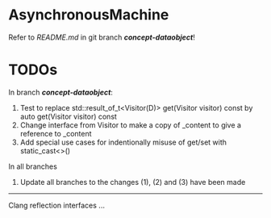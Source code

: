 # AsynchronousMachine

Refer to *README.md* in git branch ***concept-dataobject***!

# TODOs

In branch ***concept-dataobject***:

1. Test to replace std::result_of_t<Visitor(D)> get(Visitor visitor) const by auto get(Visitor visitor) const
2. Change interface from Visitor to make a copy of _content to give a reference to _content
3. Add special use cases for indentionally misuse of get/set with static_cast<>()

In all branches

1. Update all branches to the changes (1), (2) and (3) have been made

---
Clang reflection interfaces ...
